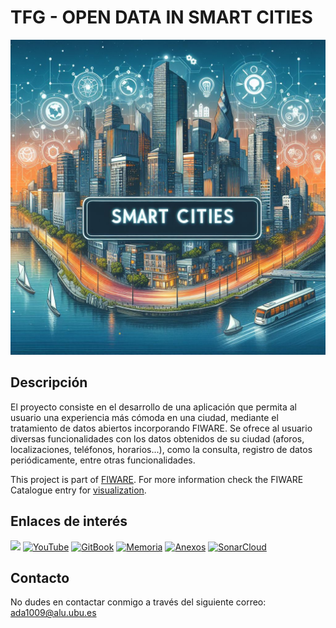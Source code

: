 # TFG - OPEN DATA IN SMART CITIES
![SMART CITIES APP](CODE/static/img/logo.jpg)

## Descripción
El proyecto consiste en el desarrollo de una aplicación que permita al usuario una experiencia más cómoda en una ciudad, mediante el tratamiento de datos abiertos incorporando FIWARE. Se ofrece al usuario diversas funcionalidades con los datos obtenidos de su ciudad (aforos, localizaciones, teléfonos, horarios...), como la consulta, registro de datos periódicamente, entre otras funcionalidades.

This project is part of [FIWARE](https://www.fiware.org/). For more information check the FIWARE Catalogue entry for
[visualization](https://github.com/Fiware/catalogue/tree/master/visualization.com).

## Enlaces de interés
[![](https://nexus.lab.fiware.org/repository/raw/public/badges/chapters/visualization.svg)](./README.md)
[![YouTube](https://img.shields.io/badge/YouTube-FF0000?style=for-the-badge&logo=youtube&logoColor=white)](https://youtu.be/sm2y3Q6PV0E)  [![GitBook](https://img.shields.io/badge/GitBook-000000?style=for-the-badge&logo=gitbook&logoColor=white)](https://app.gitbook.com/o/4BX5FV48VxDJONTvZNTI/s/MSz5qiARMQIgynfD8ti0/smart-cities/home)  [![Memoria](https://img.shields.io/badge/Memoria-0078D4?style=for-the-badge&logo=microsoft-word&logoColor=white)](Documentación/memoria.pdf)  [![Anexos](https://img.shields.io/badge/Anexos-0078D4?style=for-the-badge&logo=microsoft-word&logoColor=white)](Documentación/anexos.pdf) [![SonarCloud](https://sonarcloud.io/images/project_badges/sonarcloud-white.svg)](https://sonarcloud.io/summary/new_code?id=AlejandroDeCastro_TFG)


## Contacto
No dudes en contactar conmigo a través del siguiente correo: ada1009@alu.ubu.es
